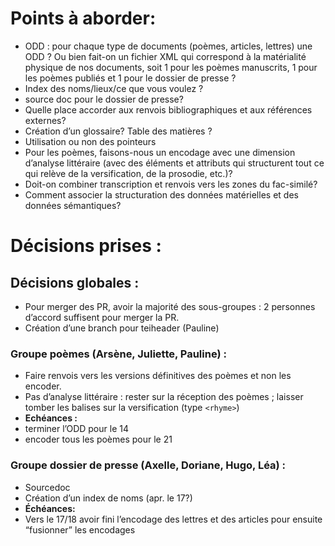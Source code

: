 # Points à aborder:
- ODD : pour chaque type de documents (poèmes, articles, lettres) une ODD ? Ou bien fait-on un fichier XML qui correspond à la matérialité physique de nos documents, soit 1 pour les poèmes manuscrits, 1 pour les poèmes publiés et 1 pour le dossier de presse ?
- Index des noms/lieux/ce que vous voulez ?
- source doc pour le dossier de presse?
- Quelle place accorder aux renvois bibliographiques et aux références externes?
- Création d’un glossaire? Table des matières ?
- Utilisation ou non des pointeurs
- Pour les poèmes, faisons-nous un encodage avec une dimension d’analyse littéraire (avec des éléments et attributs qui structurent tout ce qui relève de la versification, de la prosodie, etc.)?
- Doit-on combiner transcription et renvois vers les zones du fac-similé?
- Comment associer la structuration des données matérielles et des données sémantiques?

# Décisions prises :
## Décisions globales :
- Pour merger des PR, avoir la majorité des sous-groupes : 2 personnes d’accord suffisent pour merger la PR.
- Création d’une branch pour teiheader (Pauline)

### Groupe poèmes (Arsène, Juliette, Pauline) : 
- Faire renvois vers les versions définitives des poèmes et non les encoder.
- Pas d’analyse littéraire : rester sur la réception des poèmes ; laisser tomber les balises sur la versification (type `<rhyme>`)
- **Echéances :**
- terminer l’ODD pour le 14
- encoder tous les poèmes pour le 21

### Groupe dossier de presse (Axelle, Doriane, Hugo, Léa) :
- Sourcedoc 
- Création d’un index de noms (apr. le 17?) 
- **Échéances:**
- Vers le 17/18 avoir fini l’encodage des lettres et des articles pour ensuite “fusionner” les encodages

